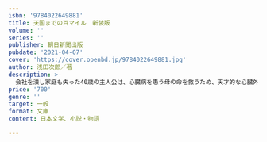 ```yaml
---
isbn: '9784022649881'
title: 天国までの百マイル　新装版
volume: ''
series: ''
publisher: 朝日新聞出版
pubdate: '2021-04-07'
cover: 'https://cover.openbd.jp/9784022649881.jpg'
author: 浅田次郎／著
description: >-
  会社を潰し家庭も失った40歳の主人公は、心臓病を患う母の命を救うため、天才的な心臓外科医がいるという病院をめざし、命けの旅に出る。親子の絆、男女の悲しい恋模様を描く、累計50万部突破の感動作。文字を大きく、新装版として出版。
price: '700'
genre: ''
target: 一般
format: 文庫
content: 日本文学、小説・物語

---
```


